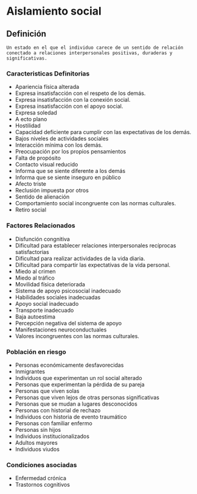 # Aislamiento social
## Definición
	Un estado en el que el individuo carece de un sentido de relación conectado a relaciones interpersonales positivas, duraderas y significativas.

### Caracteristicas Definitorias
- Apariencia física alterada   
- Expresa insatisfacción con el 
respeto de los demás.   
- Expresa insatisfacción con la 
conexión social.   
- Expresa insatisfacción con el 
apoyo social.   
- Expresa soledad   
- A ecto plano   
- Hostilidad   
- Capacidad deficiente para 
cumplir con las expectativas de 
los demás.   
- Bajos niveles de actividades 
sociales   
- Interacción mínima con los 
demás.   
- Preocupación por los propios pensamientos   
- Falta de propósito   
- Contacto visual reducido   
- Informa que se siente 
diferente a los demás   
- Informa que se siente inseguro en público   
- Afecto triste   
- Reclusión impuesta por otros   
- Sentido de alienación   
- Comportamiento social 
incongruente con las normas 
culturales.   
- Retiro social

### Factores Relacionados
- Disfunción congnitiva   
- Dificultad para establecer 
relaciones interpersonales 
recíprocas satisfactorias   
- Dificultad para realizar 
actividades de la vida diaria.   
- Dificultad para compartir las 
expectativas de la vida 
personal.   
- Miedo al crimen   
- Miedo al tráfico   
- Movilidad física deteriorada
- Sistema de apoyo psicosocial 
inadecuado   
- Habilidades sociales inadecuadas   
- Apoyo social inadecuado   
- Transporte inadecuado   
- Baja autoestima   
- Percepción negativa del sistema 
de apoyo   
- Manifestaciones neuroconductuales   
- Valores incongruentes con las 
normas culturales.  

### Población en riesgo
- Personas económicamente 
desfavorecidas   
- Inmigrantes   
- Individuos que experimentan un 
rol social alterado   
- Personas que experimentan la 
pérdida de su pareja   
- Personas que viven solas   
- Personas que viven lejos de 
otras personas significativas   
- Personas que se mudan a 
lugares desconocidos   
- Personas con historial de 
rechazo   
- Individuos con historia de 
evento traumático   
- Personas con familiar enfermo   
- Personas sin hijos   
- Individuos institucionalizados   
- Adultos mayores   
- Individuos viudos

### Condiciones asociadas
- Enfermedad crónica
- Trastornos cognitivos
